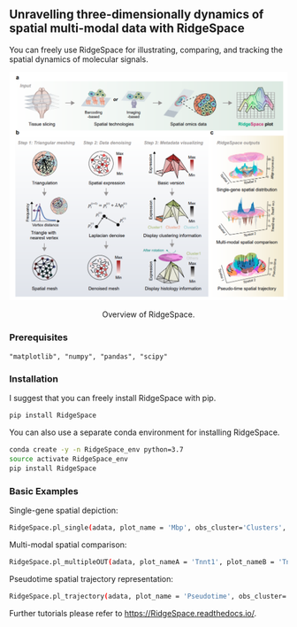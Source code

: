 ## Unravelling three-dimensionally dynamics of spatial multi-modal data with RidgeSpace

You can freely use RidgeSpace for illustrating, comparing, and tracking the spatial dynamics of molecular signals.

<p align="center">
  <img src='./docs/RidgeSpace.png'>
</p>
<p align="center">
  Overview of RidgeSpace.
</p>

### Prerequisites

    "matplotlib", "numpy", "pandas", "scipy"

### Installation

I suggest that you can freely install RidgeSpace with pip. 

```bash
pip install RidgeSpace
```

You can also use a separate conda environment for installing RidgeSpace.

```bash
conda create -y -n RidgeSpace_env python=3.7
source activate RidgeSpace_env
pip install RidgeSpace
```

### Basic Examples

Single-gene spatial depiction:
```bash
RidgeSpace.pl_single(adata, plot_name = 'Mbp', obs_cluster='Clusters', elev=30, azim=160))
```

Multi-modal spatial comparison:
```bash
RidgeSpace.pl_multipleOUT(adata, plot_nameA = 'Tnnt1', plot_nameB = 'Tnnt2', obs_cluster='Clusters', elev=20, azim=160, plot_HE_bg=True)
```

Pseudotime spatial trajectory representation:
```bash
RidgeSpace.pl_trajectory(adata, plot_name = 'Pseudotime', obs_cluster='Clusters', elev=45, azim=165, HE_z=10)
```

Further tutorials please refer to  https://RidgeSpace.readthedocs.io/.
